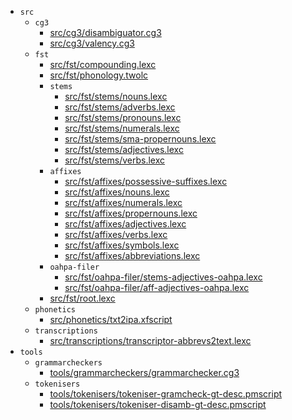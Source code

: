 * `src`
  * `cg3`
    * [src/cg3/disambiguator.cg3](src-cg3-disambiguator.cg3.html)
    * [src/cg3/valency.cg3](src-cg3-valency.cg3.html)
  * `fst`
    * [src/fst/compounding.lexc](src-fst-compounding.lexc.html)
    * [src/fst/phonology.twolc](src-fst-phonology.twolc.html)
    * `stems`
      * [src/fst/stems/nouns.lexc](src-fst-stems-nouns.lexc.html)
      * [src/fst/stems/adverbs.lexc](src-fst-stems-adverbs.lexc.html)
      * [src/fst/stems/pronouns.lexc](src-fst-stems-pronouns.lexc.html)
      * [src/fst/stems/numerals.lexc](src-fst-stems-numerals.lexc.html)
      * [src/fst/stems/sma-propernouns.lexc](src-fst-stems-sma-propernouns.lexc.html)
      * [src/fst/stems/adjectives.lexc](src-fst-stems-adjectives.lexc.html)
      * [src/fst/stems/verbs.lexc](src-fst-stems-verbs.lexc.html)
    * `affixes`
      * [src/fst/affixes/possessive-suffixes.lexc](src-fst-affixes-possessive-suffixes.lexc.html)
      * [src/fst/affixes/nouns.lexc](src-fst-affixes-nouns.lexc.html)
      * [src/fst/affixes/numerals.lexc](src-fst-affixes-numerals.lexc.html)
      * [src/fst/affixes/propernouns.lexc](src-fst-affixes-propernouns.lexc.html)
      * [src/fst/affixes/adjectives.lexc](src-fst-affixes-adjectives.lexc.html)
      * [src/fst/affixes/verbs.lexc](src-fst-affixes-verbs.lexc.html)
      * [src/fst/affixes/symbols.lexc](src-fst-affixes-symbols.lexc.html)
      * [src/fst/affixes/abbreviations.lexc](src-fst-affixes-abbreviations.lexc.html)
    * `oahpa-filer`
      * [src/fst/oahpa-filer/stems-adjectives-oahpa.lexc](src-fst-oahpa-filer-stems-adjectives-oahpa.lexc.html)
      * [src/fst/oahpa-filer/aff-adjectives-oahpa.lexc](src-fst-oahpa-filer-aff-adjectives-oahpa.lexc.html)
    * [src/fst/root.lexc](src-fst-root.lexc.html)
  * `phonetics`
    * [src/phonetics/txt2ipa.xfscript](src-phonetics-txt2ipa.xfscript.html)
  * `transcriptions`
    * [src/transcriptions/transcriptor-abbrevs2text.lexc](src-transcriptions-transcriptor-abbrevs2text.lexc.html)
* `tools`
  * `grammarcheckers`
    * [tools/grammarcheckers/grammarchecker.cg3](tools-grammarcheckers-grammarchecker.cg3.html)
  * `tokenisers`
    * [tools/tokenisers/tokeniser-gramcheck-gt-desc.pmscript](tools-tokenisers-tokeniser-gramcheck-gt-desc.pmscript.html)
    * [tools/tokenisers/tokeniser-disamb-gt-desc.pmscript](tools-tokenisers-tokeniser-disamb-gt-desc.pmscript.html)
